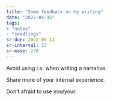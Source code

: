 ```yaml
---
title: "Some feedback on my writing"
date: "2022-04-15"
tags:
- "notes"
- "seedlings"
sr-due: 2022-05-13
sr-interval: 13
sr-ease: 270
---
```


Avoid using i.e. when writing a narrative.

Share more of your internal experience.

Don’t afraid to use you/your.